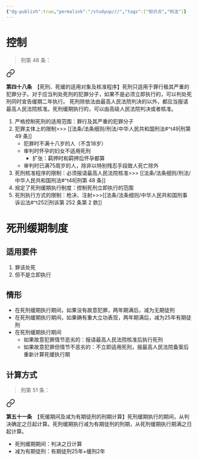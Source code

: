 ```yaml
---
{"dg-publish":true,"permalink":"/studyup///","tags":["知识点","刑法"]}
---
```


# 控制
>刑第 48 条：
<div class="transclusion internal-embed is-loaded"><a class="markdown-embed-link" href="/////#t48" aria-label="Open link"><svg xmlns="http://www.w3.org/2000/svg" width="24" height="24" viewBox="0 0 24 24" fill="none" stroke="currentColor" stroke-width="2" stroke-linecap="round" stroke-linejoin="round" class="svg-icon lucide-link"><path d="M10 13a5 5 0 0 0 7.54.54l3-3a5 5 0 0 0-7.07-7.07l-1.72 1.71"></path><path d="M14 11a5 5 0 0 0-7.54-.54l-3 3a5 5 0 0 0 7.07 7.07l1.71-1.71"></path></svg></a><div class="markdown-embed">



**第四十八条**　【死刑、死缓的适用对象及核准程序】死刑只适用于罪行极其严重的犯罪分子。对于应当判处死刑的犯罪分子，如果不是必须立即执行的，可以判处死刑同时宣告缓期二年执行。
死刑除依法由最高人民法院判决的以外，都应当报请最高人民法院核准。死刑缓期执行的，可以由高级人民法院判决或者核准。 

</div></div>

1. 严格控制死刑的适用范围：罪行及其严重的犯罪分子
2. 犯罪主体上的限制>>> [[法条/法条细则/刑法/中华人民共和国刑法#^t49\|刑第 49 条]]
	- 犯罪时不满十八岁的人（不含18岁）
	- 审判时怀孕的妇女不适用死刑
		- 扩张：羁押时和羁押后怀孕都算
	- 审判时已满75周岁的人，除非以特别残忍手段致人死亡除外
3. 死刑核准程序的限制：必须报请最高人民法院核准>>> [[法条/法条细则/刑法/中华人民共和国刑法#^t48\|刑第 48 条]]
4. 规定了死刑缓期执行制度：控制死刑立即执行的范围
5. 死刑执行方式的限制：枪决、注射>>>[[法条/法条细则/中华人民共和国刑事诉讼法#^t252\|刑诉第 252 条第 2 款]]
# 死刑缓期制度
## 适用要件
1. 罪该处死
2. 但不是立即执行
## 情形
- 在死刑缓期执行期间，如果没有故意犯罪，两年期满后，减为无期徒刑
- 在死刑缓期执行期间，如果确有重大立功表现，两年期满后，减为25年有期徒刑
- 在死刑缓期执行期间
	- 如果故意犯罪情节恶劣的：报请最高人民法院核准后执行死刑
	- 如果故意犯罪但情节不恶劣的：不立即适用死刑，报最高人民法院备案后重新计算死缓执行期
## 计算方式
>刑第 51 条：
<div class="transclusion internal-embed is-loaded"><a class="markdown-embed-link" href="/////#t51" aria-label="Open link"><svg xmlns="http://www.w3.org/2000/svg" width="24" height="24" viewBox="0 0 24 24" fill="none" stroke="currentColor" stroke-width="2" stroke-linecap="round" stroke-linejoin="round" class="svg-icon lucide-link"><path d="M10 13a5 5 0 0 0 7.54.54l3-3a5 5 0 0 0-7.07-7.07l-1.72 1.71"></path><path d="M14 11a5 5 0 0 0-7.54-.54l-3 3a5 5 0 0 0 7.07 7.07l1.71-1.71"></path></svg></a><div class="markdown-embed">



**第五十一条**　【死缓期间及减为有期徒刑的刑期计算】死刑缓期执行的期间，从判决确定之日起计算。死刑缓期执行减为有期徒刑的刑期，从死刑缓期执行期满之日起计算。 

</div></div>

- 死刑缓期期间：判决之日计算
- 减为有期徒刑：有期徒刑25年+缓刑2年